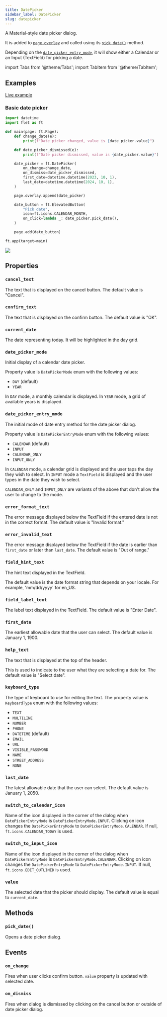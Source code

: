 ```yaml
---
title: DatePicker
sidebar_label: DatePicker
slug: datepicker
---
```


A Material-style date picker dialog.

It is added to [`page.overlay`](page#overlay) and called using its [`pick_date()`](datepicker#pick_date) method.

Depending on the [`date_picker_entry_mode`](datepicker#date_picker_entry_mode), it will show either a Calendar or an Input (TextField) for picking a date.

import Tabs from '@theme/Tabs';
import TabItem from '@theme/TabItem';

## Examples

[Live example](https://flet-controls-gallery.fly.dev/dialogs/datepicker)

### Basic date picker

<Tabs groupId="language">
  <TabItem value="python" label="Python" default>

```python
import datetime
import flet as ft

def main(page: ft.Page):
    def change_date(e):
        print(f"Date picker changed, value is {date_picker.value}")

    def date_picker_dismissed(e):
        print(f"Date picker dismissed, value is {date_picker.value}")

    date_picker = ft.DatePicker(
        on_change=change_date,
        on_dismiss=date_picker_dismissed,
        first_date=datetime.datetime(2023, 10, 1),
        last_date=datetime.datetime(2024, 10, 1),
    )

    page.overlay.append(date_picker)

    date_button = ft.ElevatedButton(
        "Pick date",
        icon=ft.icons.CALENDAR_MONTH,
        on_click=lambda _: date_picker.pick_date(),
    )

    page.add(date_button)

ft.app(target=main)
```
  </TabItem>
</Tabs>

<img src="/img/docs/controls/datepicker/basic-datepicker.png" className="screenshot-50" />

## Properties

### `cancel_text`

The text that is displayed on the cancel button. The default value is "Cancel".

### `confirm_text`

The text that is displayed on the confirm button. The default value is "OK".

### `current_date`

The date representing today. It will be highlighted in the day grid.


### `date_picker_mode`

Initial display of a calendar date picker.

Property value is `DatePickerMode` enum with the following values:

* `DAY` (default)
* `YEAR`

In `DAY` mode, a monthly calendar is displayed. In `YEAR` mode, a grid of available years is displayed.

### `date_picker_entry_mode`

The initial mode of date entry method for the date picker dialog.

Property value is `DatePickerEntryMode` enum with the following values:

* `CALENDAR` (default)
* `INPUT`
* `CALENDAR_ONLY`
* `INPUT_ONLY`

In `CALENDAR` mode, a calendar grid is displayed and the user taps the day they wish to select. In `INPUT` mode a `TextField` is displayed and the user types in the date they wish to select.

`CALENDAR_ONLY` and `INPUT_ONLY` are variants of the above that don't allow the user to change to the mode.

### `error_format_text`

The error message displayed below the TextField if the entered date is not in the correct format. The default value is "Invalid format."

### `error_invalid_text`

The error message displayed below the TextField if the date is earlier than `first_date` or later than `last_date`. The default value is "Out of range."

### `field_hint_text`

The hint text displayed in the TextField.

The default value is the date format string that depends on your locale. For example, 'mm/dd/yyyy' for en_US.

### `field_label_text`

The label text displayed in the TextField. The default value is "Enter Date".

### `first_date`

The earliest allowable date that the user can select. The default value is January 1, 1900.

### `help_text`

The text that is displayed at the top of the header.

This is used to indicate to the user what they are selecting a date for. The default value is "Select date".

### `keyboard_type`

The type of keyboard to use for editing the text. The property value is `KeyboardType` enum with the following values:

* `TEXT` 
* `MULTILINE`
* `NUMBER`
* `PHONE`
* `DATETIME` (default)
* `EMAIL`
* `URL`
* `VISIBLE_PASSWORD`
* `NAME`
* `STREET_ADDRESS`
* `NONE`

### `last_date`

The latest allowable date that the user can select. The default value is January 1, 2050.

### `switch_to_calendar_icon`

Name of the icon displayed in the corner of the dialog when `DatePickerEntryMode` is `DatePickerEntryMode.INPUT`. Clicking on icon changes the `DatePickerEntryMode` to `DatePickerEntryMode.CALENDAR`. If null, `ft.icons.CALENDAR_TODAY` is used.

### `switch_to_input_icon`

Name of the icon displayed in the corner of the dialog when `DatePickerEntryMode` is `DatePickerEntryMode.CALENDAR`. Clicking on icon changes the `DatePickerEntryMode` to `DatePickerEntryMode.INPUT`. If null, `ft.icons.EDIT_OUTLINED` is used.

### `value`

The selected date that the picker should display. The default value is equal to `current_date`.

## Methods

### `pick_date()`

Opens a date picker dialog.

## Events

### `on_change`

Fires when user clicks confirm button. `value` property is updated with selected date. 

### `on_dismiss`

Fires when dialog is dismissed by clicking on the cancel button or outside of date picker dialog.